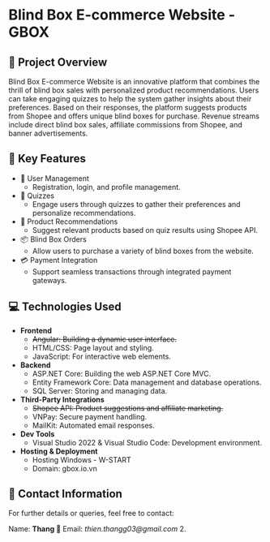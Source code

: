# Blind Box E-commerce Website - GBOX
## 📜 Project Overview
Blind Box E-commerce Website is an innovative platform that combines the thrill of blind box sales with personalized product recommendations. Users can take engaging quizzes to help the system gather insights about their preferences. Based on their responses, the platform suggests products from Shopee and offers unique blind boxes for purchase. Revenue streams include direct blind box sales, affiliate commissions from Shopee, and banner advertisements.

## 🚀 Key Features
  - 👤 User Management
    - Registration, login, and profile management.
  - 📝 Quizzes
    - Engage users through quizzes to gather their preferences and personalize recommendations.
  - 🛒 Product Recommendations
    - Suggest relevant products based on quiz results using Shopee API.
  - 📦 Blind Box Orders
    - Allow users to purchase a variety of blind boxes from the website.
  - 💳 Payment Integration
    - Support seamless transactions through integrated payment gateways.
## 💻 Technologies Used
  - **Frontend**
    - ~~Angular: Building a dynamic user interface.~~
    - HTML/CSS: Page layout and styling.
    - JavaScript: For interactive web elements.
  - **Backend**
    - ASP.NET Core: Building the web ASP.NET Core MVC.
    - Entity Framework Core: Data management and database operations.
    - SQL Server: Storing and managing data.
  - **Third-Party Integrations**
    - ~~Shopee API: Product suggestions and affiliate marketing.~~
    - VNPay: Secure payment handling.
    - MailKit: Automated email responses.
  - **Dev Tools**
    - Visual Studio 2022 & Visual Studio Code: Development environment.
  - **Hosting & Deployment**
    - Hosting Windows - W-START
    - Domain: gbox.io.vn
## 📧 Contact Information
For further details or queries, feel free to contact:

Name: **Thang 🐥**
Email: _thien.thangg03@gmail.com_
  2. 

